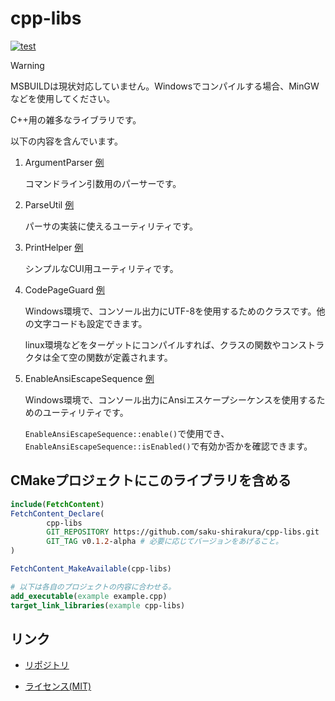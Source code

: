 # cpp-libs

[![test](https://github.com/saku-shirakura/cpp-libs/actions/workflows/googletest.yml/badge.svg?branch=develop&event=pull_request)](https://github.com/saku-shirakura/cpp-libs/actions/workflows/googletest.yml)

> [!WARNING]
> MSBUILDは現状対応していません。Windowsでコンパイルする場合、MinGWなどを使用してください。

C++用の雑多なライブラリです。

以下の内容を含んでいます。

1. ArgumentParser [例](docs/examples/ArgumentParser.md)

   コマンドライン引数用のパーサーです。

2. ParseUtil [例](docs/examples/ParseUtil.md)

   パーサの実装に使えるユーティリティです。

3. PrintHelper [例](docs/examples/PrintHelper.md)
   
   シンプルなCUI用ユーティリティです。

4. CodePageGuard [例](docs/examples/CodePageGuard.md)
   
   Windows環境で、コンソール出力にUTF-8を使用するためのクラスです。他の文字コードも設定できます。

   linux環境などをターゲットにコンパイルすれば、クラスの関数やコンストラクタは全て空の関数が定義されます。

5. EnableAnsiEscapeSequence [例](docs/examples/EnableAnsiEscapeSequence.md)

   Windows環境で、コンソール出力にAnsiエスケープシーケンスを使用するためのユーティリティです。

   `EnableAnsiEscapeSequence::enable()`で使用でき、`EnableAnsiEscapeSequence::isEnabled()`で有効か否かを確認できます。

## CMakeプロジェクトにこのライブラリを含める

```cmake
include(FetchContent)
FetchContent_Declare(
        cpp-libs
        GIT_REPOSITORY https://github.com/saku-shirakura/cpp-libs.git
        GIT_TAG v0.1.2-alpha # 必要に応じてバージョンをあげること。
)

FetchContent_MakeAvailable(cpp-libs)

# 以下は各自のプロジェクトの内容に合わせる。
add_executable(example example.cpp)
target_link_libraries(example cpp-libs)
```

## リンク
- [リポジトリ](https://github.com/saku-shirakura/cpp-libs)

- [ライセンス(MIT)](https://github.com/saku-shirakura/cpp-libs/blob/main/LICENSE)
